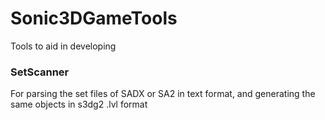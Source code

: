 # Sonic3DGameTools
Tools to aid in developing

### SetScanner
For parsing the set files of SADX or SA2 in text format, and generating the same objects in s3dg2 .lvl format
